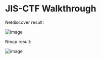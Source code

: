 # JIS-CTF Walkthrough

Netdiscover result:

![image](https://github.com/keerthiprabup/VM/assets/116485904/9b9d52b8-df6a-41da-ae33-1e2dac3731b8)

Nmap result:

![image](https://github.com/keerthiprabup/VM/assets/116485904/c96de9ea-ecfa-4947-b8d4-6ff2ffa99a53)

